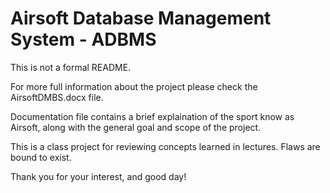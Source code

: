 # Airsoft Database Management System - ADBMS

This is not a formal README.

For more full information about the project please check the AirsoftDMBS.docx file.

Documentation file contains a brief explaination of the sport know as Airsoft, along with the general goal and scope of the project. 

This is a class project for reviewing concepts learned in lectures. Flaws are bound to exist.

Thank you for your interest, and good day!